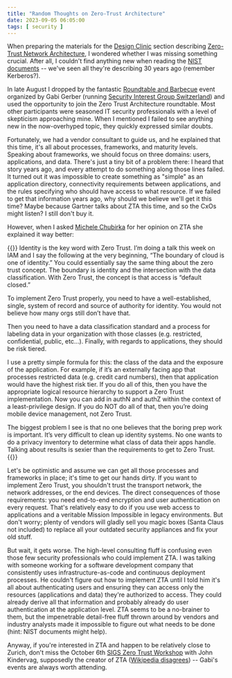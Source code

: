 ```yaml
---
title: "Random Thoughts on Zero-Trust Architecture"
date: 2023-09-05 06:05:00
tags: [ security ]
---
```

When preparing the materials for the [Design Clinic](https://www.ipspace.net/IpSpace.net_Design_Clinic) section describing [Zero-Trust Network Architecture](https://my.ipspace.net/bin/list?id=Design#2023_02), I wondered whether I was missing something crucial. After all, I couldn't find anything new when reading the [NIST documents](https://www.nist.gov/publications/zero-trust-architecture) -- we've seen all they're describing 30 years ago (remember Kerberos?).

In late August I dropped by the fantastic [Roundtable and Barbecue](https://www.eventcreate.com/e/sigs-roundtable-august) event organized by Gabi Gerber (running [Security Interest Group Switzerland](https://www.sig-switzerland.ch/)) and used the opportunity to join the Zero Trust Architecture roundtable. Most other participants were seasoned IT security professionals with a level of skepticism approaching mine. When I mentioned I failed to see anything new in the now-overhyped topic, they quickly expressed similar doubts.
<!--more-->
Fortunately, we had a vendor consultant to guide us, and he explained that this time, it's all about processes, frameworks, and maturity levels. Speaking about frameworks, we should focus on three domains: users, applications, and data. There's just a tiny bit of a problem there: I heard that story years ago, and every attempt to do something along those lines failed. It turned out it was impossible to create something as "simple" as an application directory, connectivity requirements between applications, and the rules specifying who should have access to what resource. If we failed to get that information years ago, why should we believe we'll get it this time? Maybe because Gartner talks about ZTA this time, and so the CxOs might listen? I still don't buy it.

However, when I asked [Michele Chubirka](https://www.ipspace.net/Author:Michele_Chubirka) for her opinion on ZTA she explained it way better:

{{<long-quote>}}
Identity is the key word with Zero Trust. I’m doing a talk this week on IAM and I say the following at the very beginning, “The boundary of cloud is one of identity.” You could essentially say the same thing about the zero trust concept. The boundary is identity and the intersection with the data classification. With Zero Trust, the concept is that access is “default closed.”

To implement Zero Trust properly, you need to have a well-established, single, system of record and source of authority for identity. You would not believe how many orgs still don’t have that.

Then you need to have a data classification standard and a process for labeling data in your organization with those classes (e.g. restricted, confidential, public, etc…). Finally, with regards to applications, they should be risk tiered.

I use a pretty simple formula for this: the class of the data and the exposure of the application. For example, if it’s an externally facing app that processes restricted data (e.g. credit card numbers), then that application would have the highest risk tier. If you do all of this, then you have the appropriate logical resource hierarchy to support a Zero Trust implementation. Now you can add in authN and authZ within the context of a least-privilege design. If you do NOT do all of that, then you’re doing mobile device management, not Zero Trust.

The biggest problem I see is that no one believes that the boring prep work is important. It’s very difficult to clean up identity systems. No one wants to do a privacy inventory to determine what class of data their apps handle. Talking about results is sexier than the requirements to get to Zero Trust. 
{{</long-quote>}}

Let's be optimistic and assume we can get all those processes and frameworks in place; it's time to get our hands dirty. If you want to implement Zero Trust, you shouldn't trust the transport network, the network addresses, or the end devices. The direct consequences of those requirements: you need end-to-end encryption and user authentication on every request. That's relatively easy to do if you use web access to applications and a veritable Mission Impossible in legacy environments. But don't worry; plenty of vendors will gladly sell you magic boxes (Santa Claus not included) to replace all your outdated security appliances and fix your old stuff.

But wait, it gets worse. The high-level consulting fluff is confusing even those few security professionals who could implement ZTA. I was talking with someone working for a software development company that consistently uses infrastructure-as-code and continuous deployment processes. He couldn't figure out how to implement ZTA until I told him it's all about authenticating users and ensuring they can access only the resources (applications and data) they're authorized to access. They could already derive all that information and probably already do user authentication at the application level. ZTA seems to be a no-brainer to them, but the impenetrable detail-free fluff thrown around by vendors and industry analysts made it impossible to figure out what needs to be done (hint: NIST documents might help).

Anyway, if you're interested in ZTA and happen to be relatively close to Zurich, don't miss the October 6th [SIGS Zero Trust Workshop](https://www.eventcreate.com/e/sigs-zero-trust-training) with John Kindervag, supposedly the creator of ZTA ([Wikipedia disagrees](https://en.wikipedia.org/wiki/Zero_trust_security_model#History)) -- Gabi's events are always worth attending.
